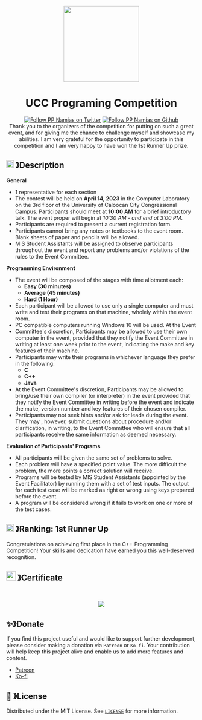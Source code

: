 <p align="center">
  <img src="https://cdn.discordapp.com/attachments/1045298870533509130/1068425329909174392/egg_-_Copy-modified.png" width="200" height="200">
  <h1 align="center"><b>UCC Programing Competition</b></h1>
</p>

<p align="center">
  <a aria-label="Follow PP Namias on Twitter" href="https://twitter.com/PP_Namias" target="_blank"><img alt="Follow PP Namias on Twitter" src="https://img.shields.io/badge/Follow%20@PP_Namias-black.svg?style=for-the-badge&logo=Twitter"></a>
  <a aria-label="Follow PP Namias on Github" href="https://github.com/PP-Namias" target="_blank"><img alt="Follow PP Namias on Github" src="https://img.shields.io/badge/Follow%20@PP_Namias-black.svg?style=for-the-badge&logo=Github"></a>
  <br>
  Thank you to the organizers of the competition for putting on such a great event, and for giving me the chance to challenge myself and showcase my abilities. I am very grateful for the opportunity to participate in this competition and I am very happy to have won the 1st Runner Up prize.
</p>

## <img src="https://cdn.discordapp.com/emojis/859424401186095114.png" width="20px" height="20px"> 》Description
__General__
  - 1 representative for each section
  - The contest will be held on __April 14, 2023__ in the Computer Laboratory on the 3rd floor of the University of Caloocan City Congressional Campus. Participants should meet at __10:00 AM__ for a brief introductory talk. The event proper will begin at _10:30 AM - and end at 3:00 PM_.
  - Participants are required to present a current registration form.
  - Participants cannot bring any notes or textbooks to the event room. Blank sheets of paper and pencils will be allowed.
  - MIS Student Assistants will be assigned to observe participants throughout the event and report any problems and/or violations of the rules to the Event Committee.

__Programming Environment__
  - The event will be composed of the stages with time allotment each:
    - __Easy (30 minutes)__
    - __Average (45 minutes)__
    - __Hard (1 Hour)__
  - Each participant will be allowed to use only a single computer and must write and test their programs on that machine, wholely within the event room.
  - PC compatible computers running Windows 10 will be used. At the Event
  - Committee's discretion, Participants may be allowed to use their own computer in the event, provided that they notify the Event Committee in writing at least one week prior to the event, indicating the make and key features of their machine.
  - Participants may write their programs in whichever language they prefer in the following:
    - __C__
    - __C++__
    - __Java__
  - At the Event Committee's discretion, Participants may be allowed to bring/use their own compiler (or interpreter) in the event provided that they notify the Event Committee in writing before the event and indicate the make, version number and key features of their chosen compiler.
  - Participants may not seek hints and/or ask for leads during the event. They may , however, submit questions about procedure and/or clarification, in writing, to the Event Committee who will ensure that all participants receive the same information as deemed necessary.

__Evaluation of Participants' Programs__
  - All participants will be given the same set of problems to solve.
  - Each problem will have a specified point value. The more difficult the problem, the more points a correct solution will receive.
  - Programs will be tested by MIS Student Assistants (appointed by the Event Facilitator) by running them with a set of test inputs. The output for each test case will be marked as right or wrong using keys prepared before the event.
  - A program will be considered wrong if it fails to work on one or more of the test cases.

## <img src="https://cdn.discordapp.com/emojis/852881450667081728.gif" width="20px" height="20px"> 》Ranking: 1st Runner Up
Congratulations on achieving first place in the C++ Programming Competition! Your skills and dedication have earned you this well-deserved recognition.

## <img src="https://cdn.discordapp.com/emojis/1028680849195020308.png" width="25px" height="25px"> 》Certificate
<br />
<p align="center">
  <img src="#">
</p>

## ✨》Donate
If you find this project useful and would like to support further development, please consider making a donation via `Patreon` or `Ko-fi`. Your contribution will help keep this project alive and enable us to add more features and content.
- [Patreon](https://www.patreon.com/PP_Namias)
- [Ko-fi](https://ko-fi.com/PP_Namias)

## 🔐 》License
Distributed under the MIT License. See [`LICENSE`](https://github.com/PP-Namias/Cpp-Program/blob/main/LICENSE) for more information.
